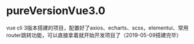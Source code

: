 # pureVersionVue3.0
vue cli 3版本搭建的项目，配置好了axios、echarts、scss，elementui、常用router跳转功能，可以直接拿着就开始开发项目了（2019-05-09搭建完毕）
